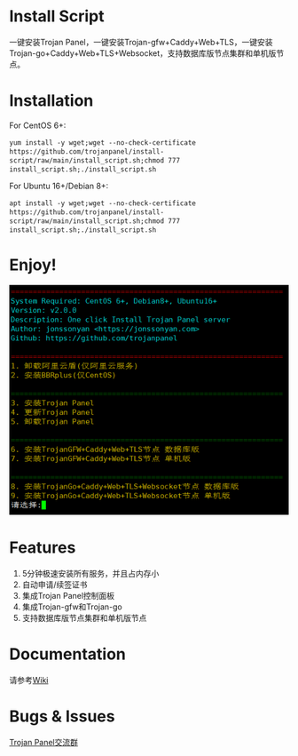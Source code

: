 # Install Script

一键安装Trojan Panel，一键安装Trojan-gfw+Caddy+Web+TLS，一键安装Trojan-go+Caddy+Web+TLS+Websocket，支持数据库版节点集群和单机版节点。

# Installation

For CentOS 6+:

```shell
yum install -y wget;wget --no-check-certificate https://github.com/trojanpanel/install-script/raw/main/install_script.sh;chmod 777 install_script.sh;./install_script.sh
```

For Ubuntu 16+/Debian 8+:

```shell
apt install -y wget;wget --no-check-certificate https://github.com/trojanpanel/install-script/raw/main/install_script.sh;chmod 777 install_script.sh;./install_script.sh
```

# Enjoy!

![Enjoy!](./static/images/script.png)

# Features

1. 5分钟极速安装所有服务，并且占内存小
2. 自动申请/续签证书
3. 集成Trojan Panel控制面板
4. 集成Trojan-gfw和Trojan-go
5. 支持数据库版节点集群和单机版节点

# Documentation

请参考[Wiki](https://github.com/trojanpanel/install-script/wiki)

# Bugs & Issues

[Trojan Panel交流群](https://t.me/TrojanPanelGroup)
